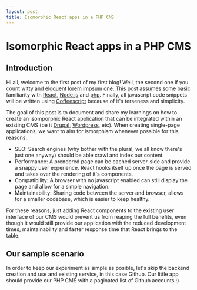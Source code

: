 ```yaml
---
layout: post
title: Isomorphic React apps in a PHP CMS
---
```

# Isomorphic React apps in a PHP CMS

## Introduction

Hi all, welcome to the first post of my first blog! Well, the second one if you count witty and eloquent [lorem impsum one](/2015/05/25/welcome.html). This post assumes some basic familiarity with [React](https://facebook.github.io/react/), [Node.js](https://nodejs.org/) and [php](http://php.net/). Finally, all javascript code snippets will be written using [Coffeescript](http://coffeescript.org/) because of it's terseness and simplicity.

The goal of this post is to document and share my learnings on how to create an isomporphic React application that can be integrated within an existing CMS (be it [Drupal](https://www.drupal.org/), [Wordpress](https://wordpress.com/), etc). When creating single-page applications, we want to aim for ismorphism whenever possible for this reasons:

- SEO: Search engines (why bother with the plural, we all know there's just one anyway) should be able crawl and index our content. 
- Performance: A prendered page can be cached server-side and provide a snappy user experience. React hooks itself up once the page is served and takes over the rendering of it's components.
- Compatibility: A browser with no javascript enabled can still display the page and allow for a simple navigation.
- Maintainability: Sharing code between the server and browser, allows for a smaller codebase, which is easier to keep healthy.

For these reasons, just adding React components to the existing user interface of our CMS would prevent us from reaping the full benefits, even though it would still provide our application with the reduced development times, maintainability and faster response time that React brings to the table.

## Our sample scenario

In order to keep our experiment as simple as posible, let's skip the backend creation and use and existing service, in this case Github. Our little app should provide  our PHP CMS with a paginated list of Github accounts :)
